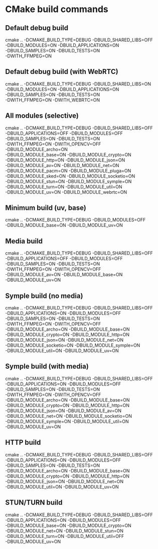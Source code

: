 # CMake build commands

## Default debug build
cmake .. -DCMAKE_BUILD_TYPE=DEBUG -DBUILD_SHARED_LIBS=OFF \
         -DBUILD_MODULES=ON -DBUILD_APPLICATIONS=ON \
         -DBUILD_SAMPLES=ON -DBUILD_TESTS=ON \
         -DWITH_FFMPEG=ON

## Default debug build (with WebRTC)
cmake .. -DCMAKE_BUILD_TYPE=DEBUG -DBUILD_SHARED_LIBS=ON \
        -DBUILD_MODULES=ON -DBUILD_APPLICATIONS=ON \
        -DBUILD_SAMPLES=ON -DBUILD_TESTS=ON \
        -DWITH_FFMPEG=ON -DWITH_WEBRTC=ON

## All modules (selective)
cmake .. -DCMAKE_BUILD_TYPE=DEBUG -DBUILD_SHARED_LIBS=OFF \
         -DBUILD_APPLICATIONS=OFF -DBUILD_MODULES=OFF \
         -DBUILD_SAMPLES=ON -DBUILD_TESTS=ON \
         -DWITH_FFMPEG=ON -DWITH_OPENCV=OFF \
         -DBUILD_MODULE_archo=ON \
         -DBUILD_MODULE_base=ON -DBUILD_MODULE_crypto=ON \
         -DBUILD_MODULE_http=ON -DBUILD_MODULE_json=ON \
         -DBUILD_MODULE_av=ON -DBUILD_MODULE_net=ON \
         -DBUILD_MODULE_pacm=ON -DBUILD_MODULE_pluga=ON \
         -DBUILD_MODULE_sked=ON -DBUILD_MODULE_socketio=ON \
         -DBUILD_MODULE_stun=ON -DBUILD_MODULE_symple=ON \
         -DBUILD_MODULE_turn=ON -DBUILD_MODULE_util=ON \
         -DBUILD_MODULE_uv=ON -DBUILD_MODULE_webrtc=ON

## Minimum build (uv, base)
cmake .. -DCMAKE_BUILD_TYPE=DEBUG -DBUILD_MODULES=OFF \
         -DBUILD_MODULE_base=ON -DBUILD_MODULE_uv=ON

## Media build
cmake .. -DCMAKE_BUILD_TYPE=DEBUG -DBUILD_SHARED_LIBS=OFF \
         -DBUILD_APPLICATIONS=OFF -DBUILD_MODULES=OFF \
         -DBUILD_SAMPLES=ON -DBUILD_TESTS=ON \
         -DWITH_FFMPEG=ON -DWITH_OPENCV=OFF \
         -DBUILD_MODULE_av=ON -DBUILD_MODULE_base=ON \
         -DBUILD_MODULE_uv=ON

## Symple build (no media)
cmake .. -DCMAKE_BUILD_TYPE=DEBUG -DBUILD_SHARED_LIBS=OFF \
         -DBUILD_APPLICATIONS=ON -DBUILD_MODULES=OFF \
         -DBUILD_SAMPLES=ON -DBUILD_TESTS=ON \
         -DWITH_FFMPEG=ON -DWITH_OPENCV=OFF \
         -DBUILD_MODULE_archo=ON -DBUILD_MODULE_base=ON \
         -DBUILD_MODULE_crypto=ON -DBUILD_MODULE_http=ON \
         -DBUILD_MODULE_json=ON -DBUILD_MODULE_net=ON \
         -DBUILD_MODULE_socketio=ON -DBUILD_MODULE_symple=ON \
         -DBUILD_MODULE_util=ON -DBUILD_MODULE_uv=ON

## Symple build (with media)
cmake .. -DCMAKE_BUILD_TYPE=DEBUG -DBUILD_SHARED_LIBS=OFF \
         -DBUILD_APPLICATIONS=ON -DBUILD_MODULES=OFF \
         -DBUILD_SAMPLES=ON -DBUILD_TESTS=ON \
         -DWITH_FFMPEG=ON -DWITH_OPENCV=OFF \
         -DBUILD_MODULE_archo=ON -DBUILD_MODULE_base=ON \
         -DBUILD_MODULE_crypto=ON -DBUILD_MODULE_http=ON \
         -DBUILD_MODULE_json=ON -DBUILD_MODULE_av=ON \
         -DBUILD_MODULE_net=ON -DBUILD_MODULE_socketio=ON \
         -DBUILD_MODULE_symple=ON -DBUILD_MODULE_util=ON \
         -DBUILD_MODULE_uv=ON

## HTTP build
cmake .. -DCMAKE_BUILD_TYPE=DEBUG -DBUILD_SHARED_LIBS=OFF \
         -DBUILD_APPLICATIONS=ON -DBUILD_MODULES=OFF \
         -DBUILD_SAMPLES=ON -DBUILD_TESTS=ON \
         -DBUILD_MODULE_archo=ON -DBUILD_MODULE_base=ON \
         -DBUILD_MODULE_crypto=ON -DBUILD_MODULE_http=ON \
         -DBUILD_MODULE_json=ON -DBUILD_MODULE_net=ON \
         -DBUILD_MODULE_util=ON -DBUILD_MODULE_uv=ON

## STUN/TURN build
cmake .. -DCMAKE_BUILD_TYPE=DEBUG -DBUILD_SHARED_LIBS=OFF \
         -DBUILD_APPLICATIONS=ON -DBUILD_MODULES=OFF \
         -DBUILD_MODULE_base=ON -DBUILD_MODULE_crypto=ON \
         -DBUILD_MODULE_net=ON -DBUILD_MODULE_stun=ON \
         -DBUILD_MODULE_turn=ON -DBUILD_MODULE_util=OFF \
         -DBUILD_MODULE_uv=ON
